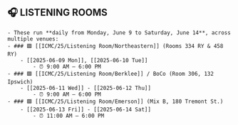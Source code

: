 ## 🎧 LISTENING ROOMS
	- These run **daily from Monday, June 9 to Saturday, June 14**, across multiple venues:
	- ### 🟩 [[ICMC/25/Listening Room/Northeastern]] (Rooms 334 RY & 458 RY)
		- [[2025-06-09 Mon]], [[2025-06-10 Tue]]
			- ⏰ 9:00 AM – 6:00 PM
	- ### 🟩 [[ICMC/25/Listening Room/Berklee]] / BoCo (Room 306, 132 Ipswich)
		- [[2025-06-11 Wed]] - [[2025-06-12 Thu]]
			- ⏰ 9:00 AM – 6:00 PM
	- ### 🟩 [[ICMC/25/Listening Room/Emerson]] (Mix B, 180 Tremont St.)
		- [[2025-06-13 Fri]] - [[2025-06-14 Sat]]
			- ⏰ 11:00 AM – 6:00 PM